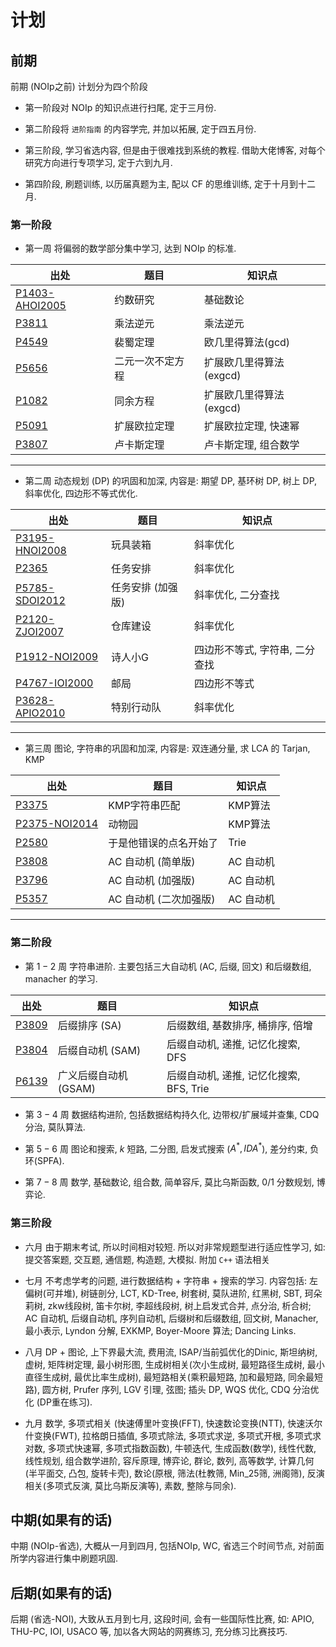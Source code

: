# 计划

## 前期

前期 (NOIp之前) 计划分为四个阶段

* 第一阶段对 NOIp 的知识点进行扫尾, 定于三月份.

* 第二阶段将 `进阶指南` 的内容学完, 并加以拓展, 定于四五月份.

* 第三阶段, 学习省选内容, 但是由于很难找到系统的教程. 借助大佬博客, 对每个研究方向进行专项学习, 定于六到九月.

* 第四阶段, 刷题训练, 以历届真题为主, 配以 CF 的思维训练, 定于十月到十二月.

### 第一阶段

* 第一周
将偏弱的数学部分集中学习, 达到 NOIp 的标准.

| 出处                                                     | 题目             | 知识点                  |
| -------------------------------------------------------- | ---------------- | ----------------------- |
| [P1403-AHOI2005](https://www.luogu.com.cn/problem/P1403) | 约数研究         | 基础数论                |
| [P3811](https://www.luogu.com.cn/problem/P3811)          | 乘法逆元         | 乘法逆元                |
| [P4549](https://www.luogu.com.cn/problem/P4549)          | 裴蜀定理         | 欧几里得算法(gcd)       |
| [P5656](https://www.luogu.com.cn/problem/P5656)          | 二元一次不定方程 | 扩展欧几里得算法(exgcd) |
| [P1082](https://www.luogu.com.cn/problem/P1082)          | 同余方程         | 扩展欧几里得算法(exgcd) |
| [P5091](https://www.luogu.com.cn/problem/P5091)          | 扩展欧拉定理     | 扩展欧拉定理, 快速幂    |
| [P3807](https://www.luogu.com.cn/problem/P3807)          | 卢卡斯定理       | 卢卡斯定理, 组合数学    |
___

* 第二周
动态规划 (DP) 的巩固和加深, 内容是: 期望 DP, 基环树 DP, 树上 DP, 斜率优化, 四边形不等式优化.

| 出处                                                     | 题目              | 知识点                         |
| -------------------------------------------------------- | ----------------- | ------------------------------ |
| [P3195-HNOI2008](https://www.luogu.com.cn/problem/P3195) | 玩具装箱          | 斜率优化                       |
| [P2365](https://www.luogu.com.cn/problem/P2365)          | 任务安排          | 斜率优化                       |
| [P5785-SDOI2012](https://www.luogu.com.cn/problem/P5785) | 任务安排 (加强版) | 斜率优化, 二分查找             |
| [P2120-ZJOI2007](https://www.luogu.com.cn/problem/P2120) | 仓库建设          | 斜率优化                       |
| [P1912-NOI2009](https://www.luogu.com.cn/problem/P1912)  | 诗人小G           | 四边形不等式, 字符串, 二分查找 |
| [P4767-IOI2000](https://www.luogu.com.cn/problem/P4767)  | 邮局              | 四边形不等式                   |
| [P3628-APIO2010](https://www.luogu.com.cn/problem/P3628) | 特别行动队        | 斜率优化                       |

___

* 第三周
图论, 字符串的巩固和加深, 内容是: 双连通分量,  求 LCA 的 Tarjan, KMP

| 出处                                                    | 题目                   | 知识点    |
| ------------------------------------------------------- | ---------------------- | --------- |
| [P3375](https://www.luogu.com.cn/problem/P3375)         | KMP字符串匹配          | KMP算法   |
| [P2375-NOI2014](https://www.luogu.com.cn/problem/P2375) | 动物园                 | KMP算法   |
| [P2580](https://www.luogu.com.cn/problem/P2580)         | 于是他错误的点名开始了 | Trie      |
| [P3808](https://www.luogu.com.cn/problem/P3808)         | AC 自动机 (简单版)     | AC 自动机 |
| [P3796](https://www.luogu.com.cn/problem/P3796)         | AC 自动机 (加强版)     | AC 自动机 |
| [P5357](https://www.luogu.com.cn/problem/P5357)         | AC 自动机 (二次加强版) | AC 自动机 |
___

### 第二阶段

* 第 $1-2$ 周
字符串进阶. 主要包括三大自动机 (AC, 后缀, 回文) 和后缀数组, manacher 的学习.

| 出处                                            | 题目                  | 知识点                                  |
| ----------------------------------------------- | --------------------- | --------------------------------------- |
| [P3809](https://www.luogu.com.cn/problem/P3809) | 后缀排序 (SA)         | 后缀数组, 基数排序, 桶排序, 倍增        |
| [P3804](https://www.luogu.com.cn/problem/P3809) | 后缀自动机 (SAM)      | 后缀自动机, 递推, 记忆化搜索, DFS       |
| [P6139](https://www.luogu.com.cn/problem/P6139) | 广义后缀自动机 (GSAM) | 后缀自动机, 递推, 记忆化搜索, BFS, Trie |

* 第 $3-4$ 周
数据结构进阶, 包括数据结构持久化, 边带权/扩展域并查集, CDQ 分治, 莫队算法.

* 第 $5-6$ 周
图论和搜索, $k$ 短路, 二分图, 启发式搜索 ($A^*, IDA^*$), 差分约束, 负环(SPFA).

* 第 $7-8$ 周
数学, 基础数论, 组合数, 简单容斥, 莫比乌斯函数, $0/1$ 分数规划, 博弈论.

### 第三阶段

* 六月
由于期末考试, 所以时间相对较短. 所以对非常规题型进行适应性学习, 如: 提交答案题, 交互题, 通信题, 构造题, 大模拟.
附加 `C++` 语法相关

* 七月
不考虑学考的问题, 进行数据结构 + 字符串 + 搜索的学习. 内容包括: 左偏树(可并堆), 树链剖分, LCT, KD-Tree, 树套树, 莫队进阶, 红黑树, SBT, 珂朵莉树, zkw线段树, 笛卡尔树, 李超线段树, 树上启发式合并, 点分治, 析合树; AC 自动机, 后缀自动机, 序列自动机, 后缀树和后缀数组, 回文树, Manacher, 最小表示, Lyndon 分解, EXKMP, Boyer-Moore 算法; Dancing Links.

* 八月
DP + 图论, 上下界最大流, 费用流, ISAP/当前弧优化的Dinic, 斯坦纳树, 虚树, 矩阵树定理, 最小树形图, 生成树相关(次小生成树, 最短路径生成树, 最小直径生成树, 最优比率生成树), 最短路相关(乘积最短路, 加和最短路, 同余最短路), 圆方树, Prufer 序列, LGV 引理, 弦图; 插头 DP, WQS 优化, CDQ 分治优化 (DP重在练习).

* 九月
数学, 多项式相关 (快速傅里叶变换(FFT), 快速数论变换(NTT), 快速沃尔什变换(FWT), 拉格朗日插值, 多项式除法, 多项式求逆, 多项式开根, 多项式求对数, 多项式快速幂, 多项式指数函数), 牛顿迭代, 生成函数(数学), 线性代数, 线性规划, 组合数学进阶, 容斥原理, 博弈论, 群论, 数列, 高等数学, 计算几何(半平面交, 凸包, 旋转卡壳), 数论(原根, 筛法(杜教筛, Min_25筛, 洲阁筛), 反演相关(多项式反演, 莫比乌斯反演等), 素数, 整除与同余).

## 中期(如果有的话)

中期 (NOIp-省选), 大概从一月到四月, 包括NOIp, WC, 省选三个时间节点, 对前面所学内容进行集中刷题巩固.

## 后期(如果有的话)

后期 (省选-NOI), 大致从五月到七月, 这段时间, 会有一些国际性比赛, 如: APIO, THU-PC, IOI, USACO 等, 加以各大网站的网赛练习, 充分练习比赛技巧.

